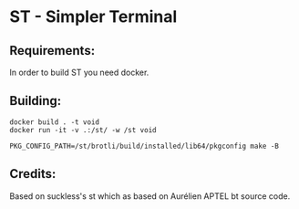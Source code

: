# ST - Simpler Terminal

## Requirements:

In order to build ST you need docker.

## Building:

```shell
docker build . -t void
docker run -it -v .:/st/ -w /st void

PKG_CONFIG_PATH=/st/brotli/build/installed/lib64/pkgconfig make -B
```

## Credits:

Based on suckless's st which as based on Aurélien APTEL <aurelien dot aptel at gmail dot com> bt source code.
